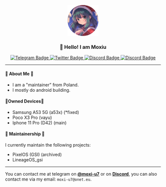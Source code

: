 <div align="center">
  <img src="https://raw.githubusercontent.com/moxi-u7/moxi-u7/3f0257e62b086ddeb5db48110a14b01b35b1cfae/new-pic/image.png" width="100" />
  <h3>👋 Hello! I am Moxiu</h3>
</div>

<div id="badges" align="center">
  <a href="https://t.me/moxi_u7">
    <img src="https://img.shields.io/badge/Telegram-0088cc?style=for-the-badge&logo=telegram&logoColor=white" alt="Telegram Badge"/>
  </a>
  <a href="https://x.com/moxiudev">
    <img src="https://img.shields.io/badge/Twitter/X-000000?style=for-the-badge&logo=x&logoColor=white" alt="Twitter Badge"/>
  </a>
  <a href="https://discord.com/users/1154823136710246441">
    <img src="https://img.shields.io/badge/Discord-5865F2?style=for-the-badge&logo=discord&logoColor=white" alt="Discord Badge"/>
  </a>
  <a href="https://xdaforums.com/m/moxii_75.12920105/">
    <img src="https://img.shields.io/badge/XDA-f59714?style=for-the-badge&logo=xdadevelopers&logoColor=white" alt="Discord Badge"/>
  </a>
</div>

---

#### 🤔 About Me 🤔
- I am a "maintainer" from Poland.
- I mostly do android building.

#### 📱Owned Devices📱
- Samsung A53 5G (a53x) (*fixed)
- Poco X3 Pro (vayu)
- Iphone 11 Pro (D42) (main)

#### 🤝 Maintainership 🤝
I currently maintain the following projects:
- PixelOS (GSI) (archived)
- LineageOS_gsi
---

You can contact me at telegram on **[@moxi-u7](https://t.me/moxi_u7)** or on **[Discord](https://discord.com/users/1154823136710246441)**, you can also contact me via my email: `moxi-u7@onet.eu`.
